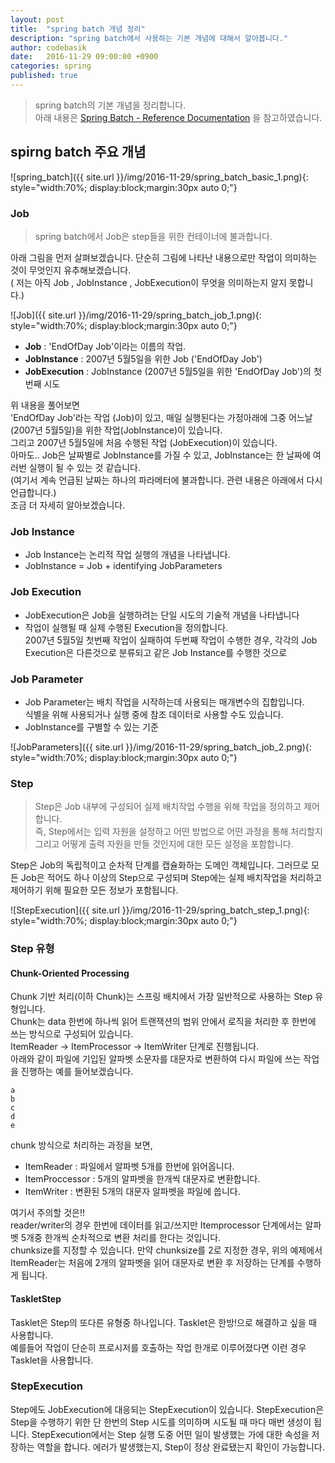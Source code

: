 ```yaml
---
layout: post
title:  "spring batch 개념 정리"
description: "spring batch에서 사용하는 기본 개념에 대해서 알아봅니다."
author: codebasik
date:   2016-11-29 09:00:00 +0900
categories: spring
published: true
---
```


> spring batch의 기본 개념을 정리합니다.<br/>
  아래 내용은 [Spring Batch - Reference Documentation](http://docs.spring.io/spring-batch/trunk/reference/html/index.html) 을 참고하였습니다.  

## spirng batch 주요 개념

![spring_batch]({{ site.url }}/img/2016-11-29/spring_batch_basic_1.png){: style="width:70%; display:block;margin:30px auto 0;"}

### Job
> spring batch에서 Job은 step들을 위한 컨테이너에 불과합니다.
 
아래 그림을 먼저 살펴보겠습니다. 단순히 그림에 나타난 내용으로만 작업이 의미하는 것이 무엇인지 유추해보겠습니다.<br/>
( 저는 아직 Job , JobInstance , JobExecution이 무엇을 의미하는지 알지 못합니다.)

![Job]({{ site.url }}/img/2016-11-29/spring_batch_job_1.png){: style="width:70%; display:block;margin:30px auto 0;"}
 
 * <b>Job</b> : 'EndOfDay Job'이라는 이름의 작업.<br/>
 * <b>JobInstance</b> : 2007년 5월5일을 위한 Job ('EndOfDay Job') 
 * <b>JobExecution</b> : JobInstance (2007년 5월5일을 위한 'EndOfDay Job')의 첫 번째 시도
 
위 내용을 풀어보면<br/>
'EndOfDay Job'라는 작업 (Job)이 있고, 매일 실행된다는 가정아래에 그중 어느날 (2007년 5월5일)을 위한 작업(JobInstance)이 있습니다.<br/>
그리고 2007년 5월5일에 처음 수행된 작업 (JobExecution)이 있습니다.<br/>
아마도.. Job은 날짜별로 JobInstance를 가질 수 있고, JobInstance는 한 날짜에 여러번 실행이 될 수 있는 것 같습니다.<br/>
(여기서 계속 언급된 날짜는 하나의 파라메터에 불과합니다. 관련 내용은 아래에서 다시 언급합니다.) <br/>
조금 더 자세히 알아보겠습니다.

### Job Instance

 * Job Instance는 논리적 작업 실행의 개념을 나타냅니다. 
 * JobInstance = Job + identifying JobParameters
  
### Job Execution

 * JobExecution은 Job을 실행하려는 단일 시도의 기술적 개념을 나타냅니다
 * 작업이 실행될 때 실제 수행된 Execution을 정의합니다.<br/> 2007년 5월5일 첫번째 작업이 실패하여 두번째 작업이 수행한 경우, 각각의 Job Execution은 다른것으로 분류되고 같은 Job Instance를 수행한 것으로
   
### Job Parameter

 * Job Parameter는 배치 작업을 시작하는데 사용되는 매개변수의 집합입니다.<br/>
   식별을 위해 사용되거나 실행 중에 참조 데이터로 사용할 수도 있습니다.
 * JobInstance를 구별할 수 있는 기준

![JobParameters]({{ site.url }}/img/2016-11-29/spring_batch_job_2.png){: style="width:70%; display:block;margin:30px auto 0;"}  

### Step
> Step은 Job 내부에 구성되어 실제 배치작업 수행을 위해 작업을 정의하고 제어합니다.<br/> 
  즉, Step에서는 입력 자원을 설정하고 어떤 방법으로 어떤 과정을 통해 처리할지 그리고 어떻게 출력 자원을 만들 것인지에 대한 모든 설정을 포함합니다.
  
Step은 Job의 독립적이고 순차적 단계를 캡슐화하는 도메인 객체입니다. 그러므로 모든 Job은 적어도 하나 이상의 Step으로 구성되며 Step에는 실제 배치작업을 처리하고 제어하기 위해 필요한 모든 정보가 포함됩니다. 

![StepExecution]({{ site.url }}/img/2016-11-29/spring_batch_step_1.png){: style="width:70%; display:block;margin:30px auto 0;"}

### Step 유형
#### Chunk-Oriented Processing
Chunk 기반 처리(이하 Chunk)는 스프링 배치에서 가장 일반적으로 사용하는 Step 유형입니다.<br/>
Chunk는 data 한번에 하나씩 읽어 트랜잭션의 범위 안에서 로직을 처리한 후 한번에 쓰는 방식으로 구성되어 있습니다.<br/>
ItemReader -> ItemProcessor -> ItemWriter 단계로 진행됩니다.<br/>
아래와 같이 파일에 기입된 알파벳 소문자를 대문자로 변환하여 다시 파일에 쓰는 작업을 진행하는 예를 들어보겠습니다.
```
a
b
c
d
e
```
chunk 방식으로 처리하는 과정을 보면,<br/>

 * ItemReader : 파일에서 알파벳 5개를 한번에 읽어옵니다.
 * ItemProccessor : 5개의 알파벳을 한개씩 대문자로 변환합니다.
 * ItemWriter : 변환된 5개의 대문자 알파벳을 파일에 씁니다.
 
 여기서 주의할 것은!!<br/>
 reader/writer의 경우 한번에 데이터를 읽고/쓰지만 Itemprocessor 단계에서는 알파벳 5개중 한개씩 순차적으로 변환 처리를 한다는 것입니다.<br/>
 chunksize를 지정할 수 있습니다. 만약 chunksize를 2로 지정한 경우, 위의 예제에서 ItemReader는 처음에 2개의 알파벳을 읽어 대문자로 변환 후 저장하는 단계를 수행하게 됩니다. 

#### TaskletStep
Tasklet은 Step의 또다른 유형중 하나입니다. Tasklet은 한방!으로 해결하고 싶을 때 사용합니다.<br/>
예를들어 작업이 단순히 프로시저를 호출하는 작업 한개로 이루어졌다면 이런 경우 Tasklet을 사용합니다.

### StepExecution
Step에도 JobExecution에 대응되는 StepExecution이 있습니다.
StepExecution은 Step을 수행하기 위한 단 한번의 Step 시도를 의미하며 시도될 때 마다 매번 생성이 됩니다.
StepExecution에서는 Step 실행 도중 어떤 일이 발생했는 가에 대한 속성을 저장하는 역할을 합니다. 에러가 발생했는지, Step이 정상 완료됐는지 확인이 가능합니다.
